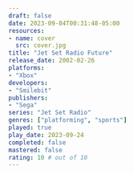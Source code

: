 ```yaml
---
draft: false
date: 2023-09-04T00:31:48-05:00
resources:
- name: cover
  src: cover.jpg
title: "Jet Set Radio Future"
release_date: 2002-02-26
platforms:
- "Xbox"
developers: 
- "Smilebit"
publishers:
- "Sega"
series: "Jet Set Radio"
genres: ["platforming", "sports"]
played: true
play_date: 2023-09-24
completed: false
mastered: false
rating: 10 # out of 10
---
```



